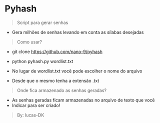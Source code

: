 # Pyhash

> Script para gerar senhas
- Gera milhões de senhas levando em conta as sílabas desejadas

> Como usar?

- git clone https://github.com/nano-9/pyhash

- python pyhash.py wordlist.txt

- No lugar de wordlist.txt você pode escolher o nome do arquivo
- Desde que o mesmo tenha a extensão .txt

> Onde fica armazenado as senhas geradas?

- As senhas geradas ficam armazenadas no arquivo de texto que você
- Indicar para ser criado!

> By: lucas-DK
